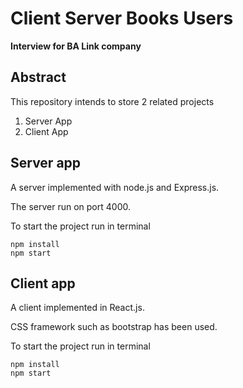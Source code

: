 # Client Server Books Users
__Interview for BA Link company__

## Abstract
This repository intends to store 2 related projects
1. Server App
2. Client App

## Server app
A server implemented with node.js and Express.js.

The server run on port 4000.

To start the project run in terminal
```
npm install
npm start
```

## Client app
A client implemented in React.js.

CSS framework such as bootstrap has been used.

To start the project run in terminal
```
npm install
npm start
```

